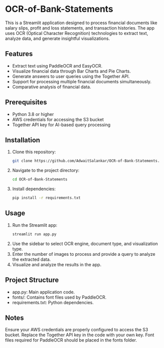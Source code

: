# OCR-of-Bank-Statements

This is a Streamlit application designed to process financial documents like salary slips, profit and loss statements, and transaction histories. The app uses OCR (Optical Character Recognition) technologies to extract text, analyze data, and generate insightful visualizations.

## Features
- Extract text using PaddleOCR and EasyOCR.
- Visualize financial data through Bar Charts and Pie Charts.
- Generate answers to user queries using the Together API.
- Support for processing multiple financial documents simultaneously.
- Comparative analysis of financial data.

## Prerequisites
- Python 3.8 or higher
- AWS credentials for accessing the S3 bucket
- Together API key for AI-based query processing

## Installation
1. Clone this repository:
   ```bash
   git clone https://github.com/AdwaitSalankar/OCR-of-Bank-Statements.git

2. Navigate to the project directory:
   ```bash
   cd OCR-of-Bank-Statements

3. Install dependencies:
   ```bash
   pip install -r requirements.txt

## Usage
1. Run the Streamlit app:
   ```bash
   streamlit run app.py

2. Use the sidebar to select OCR engine, document type, and visualization type.
3. Enter the number of images to process and provide a query to analyze the extracted data.
4. Visualize and analyze the results in the app.

## Project Structure
- app.py: Main application code.
- fonts/: Contains font files used by PaddleOCR.
- requirements.txt: Python dependencies.

## Notes
Ensure your AWS credentials are properly configured to access the S3 bucket.
Replace the Together API key in the code with your own key.
Font files required for PaddleOCR should be placed in the fonts folder.
